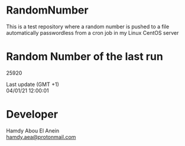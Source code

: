 # RandomNumber    
This is a test repository where a random number is pushed to a file automatically passwordless from a cron job in my Linux CentOS server    
# Random Number of the last run   
25920
      
Last update (GMT +1)    
04/01/21 12:00:01
# Developer    
Hamdy Abou El Anein   
hamdy.aea@protonmail.com
